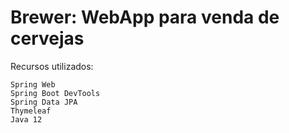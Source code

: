 # Brewer: WebApp para venda de cervejas

Recursos utilizados:
	
	Spring Web
	Spring Boot DevTools
	Spring Data JPA
	Thymeleaf
	Java 12
